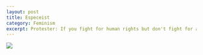 ```yaml
---
layout: post
title: Especeist
category: Feminism
excerpt: Protester: If you fight for human rights but don't fight for animal rights, you're being a speciesist.
---
```

<img src="/images/Feminism/Especeist" />

